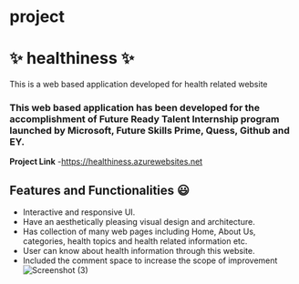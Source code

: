 # project
# ✨ healthiness ✨

This is a web based application developed for health related website

### This web based application has been developed for the accomplishment of Future Ready Talent Internship program launched by Microsoft, Future Skills Prime, Quess, Github and EY.


**Project Link** -https://healthiness.azurewebsites.net

## Features and Functionalities 😃

- Interactive and responsive UI.
- Have an aesthetically pleasing visual design and architecture.
- Has collection of many web pages including Home, About Us, categories, health topics and health related information etc.
- User can know about health information through this website.
- Included the comment space to increase the scope of improvement 
![Screenshot (3)](https://user-images.githubusercontent.com/118965406/203946106-16e6577a-4499-409d-906d-843f7316174c.jpg)


